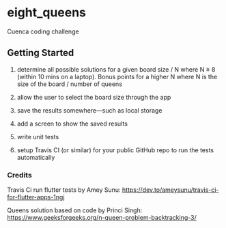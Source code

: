 # eight_queens

Cuenca coding challenge

## Getting Started

1. determine all possible solutions for a given board size / N where N ≥ 8 (within 10 mins on a laptop). Bonus points for a higher N where N is the size of the board / number of queens

2. allow the user to select the board size through the app

3. save the results somewhere—such as local storage

4. add a screen to show the saved results

5. write unit tests

6. setup Travis CI (or similar) for your public GitHub repo to run the tests automatically

### Credits

Travis Ci run flutter tests by Amey Sunu:
https://dev.to/ameysunu/travis-ci-for-flutter-apps-1ngj

Queens solution based on code by Princi Singh:
https://www.geeksforgeeks.org/n-queen-problem-backtracking-3/
